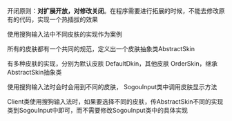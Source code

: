 开闭原则：**对扩展开放，对修改关闭**。在程序需要进行拓展的时候，不能去修改原有的代码，实现一个热插拔的效果

使用搜狗输入法中不同皮肤的实现作为案例

所有的皮肤都有一个共同的规范，定义出一个皮肤抽象类AbstractSkin

有多种皮肤的实现，分别为默认皮肤 DefaultDkin，其他皮肤 OrderSkin，继承 AbstractSkin抽象类

使用搜狗输入法时会时会用到不同的皮肤， SogouInput类中调用皮肤显示方法

Client类使用搜狗输入法时，如果要选择不同的皮肤，传AbstractSkin不同的实现类到SogouInput中即可，而不需要修改SogouInput类中的具体实现

